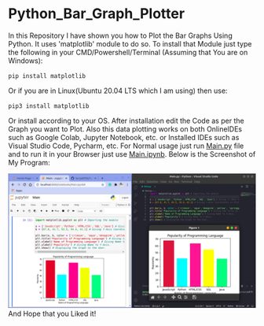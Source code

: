 # Python_Bar_Graph_Plotter
In this Repository I have shown you how to Plot the Bar Graphs Using Python. It uses 'matplotlib' module to do so. To install that Module just type the following in your CMD/Powershell/Terminal (Assuming that You are on Windows):
```
pip install matplotlib
```
Or if you are in Linux(Ubuntu 20.04 LTS which I am using) then use:
```
pip3 install matplotlib
```
Or install according to your OS. After installation edit the Code as per the Graph you want to Plot. Also this data plotting works on both OnlineIDEs such as Google Colab, Jupyter Notebook, etc. or Installed IDEs such as Visual Studio Code, Pycharm, etc. For Normal usage just run [Main.py](Main.py) file and to run it in your Browser just use [Main.ipynb](Main.ipynb). Below is the Screenshot of My Program:

<img src="Code_Screenshot.png"><img>
And Hope that you Liked it!
